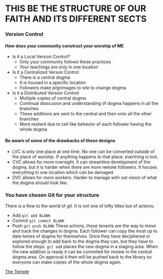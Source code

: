 # THIS BE THE STRUCTURE OF OUR FAITH AND ITS DIFFERENT SECTS

### Version Control
#### How does your community construct your worship of ME
  - Is it a Local Version Control?
    - Only your community follows these practices
    - Your teachings are only in one location
  - Is it a Centralized Verson Control
    - There is a central dogma
    - It is housed in a specific location
    - Followers make pilgrimages to site to change dogma
  - Is it a Distributed Version Control
    - Multiple copies of central dogma
    - Continual disscusion and understanding of dogma happens in all the branches
    - These additions are sent to the central and then onto all the other branches
    - More resilent due to cell like behavior of each follower having the whole dogma
  #### Be aware of some of the drawbacks of these designs
  - LVC is only one place at one time. No one can be converted outside of the place of worship. If anything happens to that place, everthing is lost.
  - CVC allows for more oversight. It can streamline development of the dogma, but it is harder when there are more remote followers. It houses everything in one location which can be damaged
  - DVC allows for more workers. Harder to manage with out vision of what the dogma should look like.


### You have chosen Git for your structure
There is a flow to the world of git. It is not one of lofty titles but of actions:
- Add `git add BLANK`
- Commit `git commit BLANK`
- Push `git push BLANK`
These actions, these tenents are the way to move and track the changes in dogma. Each follower can copy the most up to date tomes of dogma for themselves. Once they have deciphered or explored enough to add back to the dogma they can, but they have to follow the steps. `git add` places the new dogma in a staging area. When the new addition is ready it can be commited for review in the central dogma area. On approval it then will be pushed back to the library so everyone can make copies of the whole dogma again.

[The Temple](intro.md)

